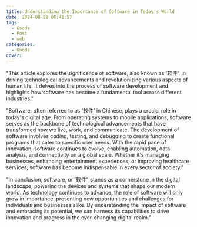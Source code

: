 ```yaml
---
title: Understanding the Importance of Software in Today's World
date: 2024-08-28 06:41:57
tags:
  - Goods
  - Post
  - web
categories:
  - Goods
cover: 
---
```


"This article explores the significance of software, also known as '软件', in driving technological advancements and revolutionizing various aspects of human life. It delves into the process of software development and highlights how software has become a fundamental tool across different industries."

"Software, often referred to as '软件' in Chinese, plays a crucial role in today's digital age. From operating systems to mobile applications, software serves as the backbone of technological advancements that have transformed how we live, work, and communicate. The development of software involves coding, testing, and debugging to create functional programs that cater to specific user needs. With the rapid pace of innovation, software continues to evolve, enabling automation, data analysis, and connectivity on a global scale. Whether it's managing businesses, enhancing entertainment experiences, or improving healthcare services, software has become indispensable in every sector of society."

"In conclusion, software, or '软件', stands as a cornerstone in the digital landscape, powering the devices and systems that shape our modern world. As technology continues to advance, the role of software will only grow in importance, presenting new opportunities and challenges for individuals and businesses alike. By understanding the impact of software and embracing its potential, we can harness its capabilities to drive innovation and progress in the ever-changing digital realm."
